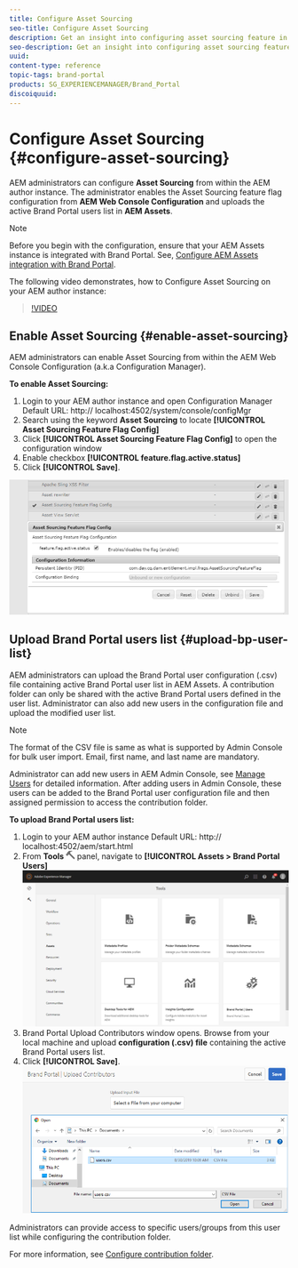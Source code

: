 ```yaml
---
title: Configure Asset Sourcing
seo-title: Configure Asset Sourcing
description: Get an insight into configuring asset sourcing feature in AEM Assets.
seo-description: Get an insight into configuring asset sourcing feature in AEM Assets.
uuid: 
content-type: reference
topic-tags: brand-portal
products: SG_EXPERIENCEMANAGER/Brand_Portal
discoiquuid: 
---
```


# Configure Asset Sourcing {#configure-asset-sourcing}

AEM administrators can configure **Asset Sourcing** from within the AEM author instance. The administrator enables the Asset Sourcing feature flag configuration from **AEM Web Console Configuration** and uploads the active Brand Portal users list in **AEM Assets**.

>[!NOTE]
>
>Before you begin with the configuration, ensure that your AEM Assets instance is integrated with Brand Portal. See, [Configure AEM Assets integration with Brand Portal](https://helpx.adobe.com/experience-manager/6-5/assets/using/brand-portal-configuring-integration.html). 


The following video demonstrates, how to Configure Asset Sourcing on your AEM author instance:

>[!VIDEO](https://video.tv.adobe.com/v/29771)

## Enable Asset Sourcing {#enable-asset-sourcing}

AEM administrators can enable Asset Sourcing from within the AEM Web Console Configuration (a.k.a Configuration Manager).

**To enable Asset Sourcing:**
1. Login to your AEM author instance and open Configuration Manager
Default URL: http:// localhost:4502/system/console/configMgr
1. Search using the keyword **Asset Sourcing** to locate **[!UICONTROL Asset Sourcing Feature Flag Config]**
1. Click **[!UICONTROL Asset Sourcing Feature Flag Config]** to open the configuration window
1. Enable checkbox **[!UICONTROL feature.flag.active.status]**
1. Click **[!UICONTROL Save]**.

![](assets/enable-asset-sourcing.png)

## Upload Brand Portal users list {#upload-bp-user-list}

AEM administrators can upload the Brand Portal user configuration (.csv) file containing active Brand Portal user list in AEM Assets. A contribution folder can only be shared with the active Brand Portal users defined in the user list. Administrator can also add new users in the configuration file and upload the modified user list.

>[!NOTE]
>
>The format of the CSV file is same as what is supported by Admin Console for bulk user import. Email, first name, and last name are mandatory. 

Administrator can add new users in AEM Admin Console, see [Manage Users](brand-portal-adding-users.md) for detailed information. After adding users in Admin Console, these users can be added to the Brand Portal user configuration file and then assigned permission to access the contribution folder.

**To upload Brand Portal users list:**
1. Login to your AEM author instance
Default URL: http:// localhost:4502/aem/start.html
1. From **Tools** ![](assets/tools.png) panel, navigate to **[!UICONTROL Assets > Brand Portal Users]**
![](assets/upload-user-list1.png)
1. Brand Portal Upload Contributors window opens.
Browse from your local machine and upload **configuration (.csv) file** containing the active Brand Portal users list.
1. Click **[!UICONTROL Save]**.
![](assets/upload-user-list2.png)


Administrators can provide access to specific users/groups from this user list while configuring the contribution folder.

For more information, see [Configure contribution folder](brand-portal-contribution-folder.md).
